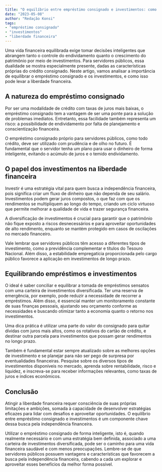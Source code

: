 ```yaml
---
title: "O equilíbrio entre empréstimo consignado e investimentos: como servidores públicos podem atingir a liberdade financeira"
date: "2023-05-08"
author: "Redação Konsi"
tags:
- "empréstimo consignado"
- "investimentos"
- "liberdade financeira"
---
```


Uma vida financeira equilibrada exige tomar decisões inteligentes que abrangem tanto o controle do endividamento quanto o crescimento do patrimônio por meio de investimentos. Para servidores públicos, essa dualidade se mostra especialmente presente, dadas as características próprias do crédito consignado. Neste artigo, vamos analisar a importância de equilibrar o empréstimo consignado e os investimentos, e como isso pode levar a liberdade financeira.

## A natureza do empréstimo consignado

Por ser uma modalidade de crédito com taxas de juros mais baixas, o empréstimo consignado tem a vantagem de ser uma ponte para a solução de problemas imediatos. Entretanto, essa facilidade também representa um risco: a possibilidade de endividamento por falta de planejamento e conscientização financeira.

O empréstimo consignado próprio para servidores públicos, como todo crédito, deve ser utilizado com prudência e de olho no futuro. É fundamental que o servidor tenha um plano para usar o dinheiro de forma inteligente, evitando o acúmulo de juros e o temido endividamento.

## O papel dos investimentos na liberdade financeira

Investir é uma estratégia vital para quem busca a independência financeira, pois significa criar um fluxo de dinheiro que não dependa de seu salário. Investimentos podem gerar juros compostos, o que faz com que os rendimentos se multipliquem ao longo do tempo, criando um ciclo virtuoso que permite melhorar a qualidade de vida e trazer segurança financeira.

A diversificação de investimentos é crucial para garantir que o patrimônio não fique exposto a riscos desnecessários e para aproveitar oportunidades de alto rendimento, enquanto se mantém protegido em casos de oscilações no mercado financeiro.

Vale lembrar que servidores públicos têm acesso a diferentes tipos de investimento, como a previdência complementar e títulos do Tesouro Nacional. Além disso, a estabilidade empregatícia proporcionada pelo cargo público favorece a aplicação em investimentos de longo prazo.

## Equilibrando empréstimos e investimentos

O ideal é saber conciliar e equilibrar a tomada de empréstimos sensatos com uma carteira de investimentos diversificada. Ter uma reserva de emergência, por exemplo, pode reduzir a necessidade de recorrer a empréstimos. Além disso, é essencial manter um monitoramento constante de suas finanças pessoais, ajustando seu orçamento conforme as necessidades e buscando otimizar tanto a economia quanto o retorno nos investimentos.

Uma dica prática é utilizar uma parte do valor do consignado para quitar dívidas com juros mais altos, como os rotativos do cartão de crédito, e destinar outra parcela para investimentos que possam gerar rendimentos no longo prazo.

Também é fundamental estar sempre atualizado sobre as melhores opções de investimento e se planejar para não ser pego de surpresa por eventualidades financeiras. Pesquise sobre os diversos tipos de investimentos disponíveis no mercado, aprenda sobre rentabilidade, risco e liquidez, e inscreva-se para receber informações relevantes, como taxas de juros e índices econômicos.

## Conclusão

Atingir a liberdade financeira requer consciência de suas próprias limitações e ambições, somada à capacidade de desenvolver estratégias eficazes para lidar com desafios e aproveitar oportunidades. O equilíbrio entre empréstimo consignado e investimentos é um componente chave dessa busca pela independência financeira.

Utilizar o empréstimo consignado de forma inteligente, isto é, quando realmente necessário e com uma estratégia bem definida, associado a uma carteira de investimentos diversificada, pode ser o caminho para uma vida financeira saudável e com menos preocupações. Lembre-se de que servidores públicos possuem vantagens e características que favorecem a busca pela independência financeira, cabendo a cada um explorar e aproveitar esses benefícios da melhor forma possível.